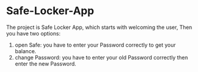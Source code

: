 # Safe-Locker-App

The project is Safe Locker App, which starts with welcoming the user, 
Then you have two options: 
1) open Safe: you have to enter your Password correctly to get your balance. 
2) change Password: you have to enter your old Password correctly then enter the new Password.
